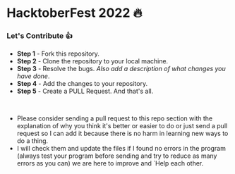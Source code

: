 # HacktoberFest 2022 :fire:


### Let's Contribute :+1:

- **Step 1** - Fork this repository.
- **Step 2** - Clone the repository to your local machine.
- **Step 3** - Resolve the bugs. _Also add a description of what changes you have done_.
- **Step 4** - Add the changes to your repository.
- **Step 5** - Create a PULL Request. And that's all.



<br>

- Please consider sending a pull request to this repo section with the explanation of why you think it's better or easier to do or just send a pull request so I can add it because there is no harm in learning new ways to do a thing.
- I will check them and update the files if I found no errors in the program (always test your program before sending and try to reduce as many errors as you can) we are here to improve and `Help each other.
